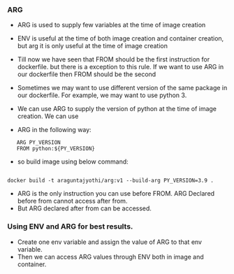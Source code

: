 ### ARG

 * ARG is used to supply few variables at the time of image creation

 * ENV is useful at the time of both image creation and container creation, but arg it is only useful at the time of image creation

 * Till now we have seen that FROM should be the first instruction for dockerfile. but there is a exception  to this rule. If we want to use ARG in our dockerfile then FROM should be the second

 * Sometimes we may want to use different version of  the same package in our dockerfile. For example, we may want to use python 3.
 *  We can use ARG to supply the version of python at the time of image creation. We can use
 *  ARG in the following way:

```
   ARG PY_VERSION
   FROM python:${PY_VERSION}
```
* so build image using below command:

```

docker build -t araguntajyothi/arg:v1 --build-arg PY_VERSION=3.9 .
```

* ARG is the only instruction you can use before FROM. ARG Declared before from cannot access after from.
* But ARG declared after from can be accessed.

### Using ENV and ARG for best results.
 * Create one env variable and assign the value of ARG to that env variable.
 * Then we can access ARG values through ENV both in image and container.


